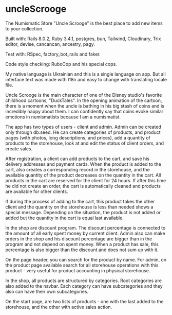 # uncleScrooge

The Numismatic Store "Uncle Scrooge" is the best place to add new items to your collection. 

Built with: Rails 8.0.2, Ruby 3.4.1, postgres, bun, Tailwind, Cloudinary, Trix editor, devise, cancancan, ancestry, pagy.

Test with: RSpec, factory_bot_rails and faker.

Code style checking: RuboCop and his special cops.

My native language is Ukrainian and this is a single language on app. But all interface text was made with I18n and easy to change with translating locale file.

Uncle Scrooge is the main character of one of the Disney studio's favorite childhood cartoons, "DuckTales". In the opening animation of the cartoon, there is a moment when the uncle is bathing in his big stash of coins and is incredibly happy about them. I can confidently say that coins evoke similar emotions in numismatists because I am a numismatist.

The app has two types of users - client and admin. Admin can be created only through db:seed. He can create categories of products, and product pages (with photos, long descriptions, and prices), add a quantity of products to the storehouse, look at and edit the status of client orders, and create sales.

After registration, a client can add products to the cart, and save his delivery addresses and payment cards. When the product is added to the cart, also creates a corresponding record in the storehouse, and the available quantity of the product decreases on the quantity in the cart. All products in the cart are reserved for the client for 24 hours. If after this time he did not create an order, the cart is automatically cleaned and products are available for other clients.

If during the process of adding to the cart, this product takes the other client and the quantity on the storehouse is less than needed shows a special message. Depending on the situation, the product is not added or added but the quantity in the cart is equal last available.

In the shop are discount program. The discount percentage is connected to the amount of all early spent money by current client. Admin also can make orders in the shop and his discount percentage are bigger than in the program and not depend on spent money. When a product has sale, this percentage is also bigger than the discount and does not sum up with it.

On the page header, you can search for the product by name. For admin, on the product page available search for all storehouse operations with this product - very useful for product accounting in physical storehouse.

In the shop, all products are structured by categories. Root categories are also added to the navbar. Each category can have subcategories and they also can have their own subcategories.

On the start page, are two lists of products - one with the last added to the storehouse, and the other with active sales action.